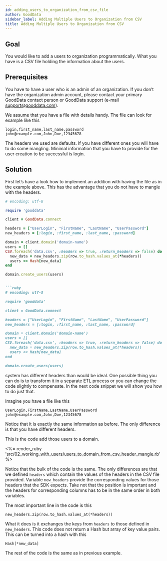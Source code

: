 ```yaml
---
id: adding_users_to_organization_from_csv_file
author: GoodData
sidebar_label: Adding Multiple Users to Organization from CSV
title: Adding Multiple Users to Organization from CSV
---
```


Goal
-------

You would like to add a users to organization programmatically. What you
have is a CSV file holding the information about the users.

Prerequisites
-------------

You have to have a user who is an admin of an organization. If you don’t
have the organization admin account, please contact your primary
GoodData contact person or GoodData support (e-mail
<support@gooddata.com>).

We assume that you have a file with details handy. The file can look for
example like this

    login,first_name,last_name,password
    john@example.com,John,Doe,12345678

The headers we used are defaults. If you have different ones you will
have to do some mangling. Minimal information that you have to provide
for the user creation to be successful is login.

Solution
--------

First let’s have a look how to implement an addition with having the
file as in the example above. This has the advantage that you do not
have to mangle with the headers.


```ruby
# encoding: utf-8

require 'gooddata'

client = GoodData.connect

headers = ["UserLogin", "FirstName", "LastName", "UserPassword"]
new_headers = [:login, :first_name, :last_name, :password]

domain = client.domain('domain-name')
users = []
CSV.foreach('data.csv', :headers => true, :return_headers => false) do |row|
  new_data = new_headers.zip(row.to_hash.values_at(*headers))
  users << Hash[new_data]
end

domain.create_users(users)


```ruby
# encoding: utf-8

require 'gooddata'

client = GoodData.connect

headers = ["UserLogin", "FirstName", "LastName", "UserPassword"]
new_headers = [:login, :first_name, :last_name, :password]

domain = client.domain('domain-name')
users = []
CSV.foreach('data.csv', :headers => true, :return_headers => false) do |row|
  new_data = new_headers.zip(row.to_hash.values_at(*headers))
  users << Hash[new_data]
end

domain.create_users(users)
```
system has different headers than would be ideal. One possible thing you
can do is to transform it in a separate ETL process or you can change
the code slightly to compensate. In the next code snippet we will show
you how to do just that.

Imagine you have a file like this

    UserLogin,FirstName,LastName,UserPassword
    john@example.com,John,Doe,12345678

Notice that it is exactly the same information as before. The only
difference is that you have different headers.

This is the code add those users to a domain.

&lt;%= render\_ruby
'src/02\_working\_with\_users/users\_to\_domain\_from\_csv\_header\_mangle.rb'
%&gt;

Notice that the bulk of the code is the same. The only differences are
that we defined `headers` which contain the values of the headers in the
CSV file provided. Variable `new_headers` provide the corresponding
values for those headers that the SDK expects. Take not that the
position is important and the headers for corresponding columns has to
be in the same order in both variables.

The most important line in the code is this

    new_headers.zip(row.to_hash.values_at(*headers))

What it does is it exchanges the keys from `headers` to those defined in
`new_headers`. This code does not return a Hash but array of key value
pairs. This can be turned into a hash with this

    Hash[*new_data]

The rest of the code is the same as in previous example.
